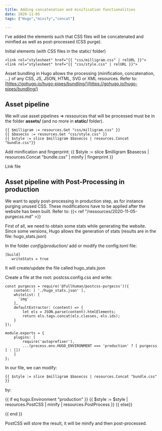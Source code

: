 ```yaml
---
title: Adding concatenation and minification functionalities
date: 2020-11-05
tags: ["Hugo","minify","concat"]

---
```


I've added the elements such that CSS files will be concatenated and minified as well as post-processed (CSS purge).

<!--more-->
Initial elements (with CSS files in the static/ folder)

    <link rel="stylesheet" href="{{ "css/milligram.css" | relURL }}">
    <link rel="stylesheet" href="{{ "css/style.css" | relURL }}">

Asset bundling in Hugo allows the processing (minification, concatenation, ...) of any CSS, JS, JSON, HTML, SVG or XML resources. Refer to: [https://gohugo.io/hugo-pipes/bundling/](https://gohugo.io/hugo-pipes/bundling/)


## Asset pipeline
We will use asset pipelines => ressources that will be processed must be in the folder **assets/** (and no more in **static/** folder).

    {{ $milligram := resources.Get "css/milligram.css" }}
    {{ $basecss := resources.Get "css/style.css" }}
    {{ $style := slice $milligram $basecss | resources.Concat "bundle.css"}}

Add minification and fingerprint:
    {{ $style := slice $milligram $basecss | resources.Concat "bundle.css" | minify | fingerprint }}


Link file
<link rel="stylesheet"
      href="{{ $style.Permalink }}"
      integrity="{{ $style.Data.Integrity }}">


## Asset pipeline with Post-Processing in production
We want to apply post-processing in production step, as for instance purging unused CSS. These modifications have to be applied after the website has been built.
Refer to: {{< ref "/ressources/2020-11-05-purgecss.md" >}}

First of all, we need to obtain some stats while generating the website. Since some versions, Hugo allows the generation of stats (results are in the file: hugo_stats.json)

In the folder *config/production/* add or modify the config.toml file:

    [build]
       writeStats = true

It will create/update the file called hugo_stats.json

Create a file at the root: postcss.config.css and write:

    const purgecss = require('@fullhuman/postcss-purgecss')({
        content: [ './hugo_stats.json' ],
        whitelist: [
          'img'
        ],
        defaultExtractor: (content) => {
            let els = JSON.parse(content).htmlElements;
            return els.tags.concat(els.classes, els.ids);
        }
    });

    module.exports = {
        plugins: [
            require('autoprefixer'),
            ...(process.env.HUGO_ENVIRONMENT === 'production' ? [ purgecss ] : [])
        ]
    };

In our file, we can modify:

	{{ $style := slice $milligram $basecss | resources.Concat "bundle.css" }}
by:

  {{ if eq hugo.Environment "production" }}
    {{ $style := $style | resources.PostCSS  | minify | resources.PostProcess }}
    <link rel="stylesheet"
        href="{{ $style.RelPermalink }}"
        integrity="{{ $style.Data.Integrity }}">
  {{ else}}
  <link rel="stylesheet"
      href="{{ $style.RelPermalink }}">
  {{ end }}

PostCSS will store the result, it will be minify and then post-processed.